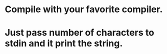 # Compile with your favorite compiler.
# Just pass number of characters to stdin and it print the string.